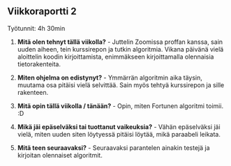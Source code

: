 ## Viikkoraportti 2

Työtunnit: 4h 30min

1. **Mitä olen tehnyt tällä viikolla?** - Juttelin Zoomissa proffan kanssa, sain uuden aiheen, tein kurssirepon ja tutkin algoritmia. Vikana päivänä vielä aloittelin koodin kirjoittamista, enimmäkseen kirjoittamalla olennaisia tietorakenteita.

2. **Miten ohjelma on edistynyt?** - Ymmärrän algoritmin aika täysin, muutama osa pitäisi vielä selvittää. Sain myös tehtyä kurssirepon ja sille rakenteen.

3. **Mitä opin tällä viikolla / tänään?** - Opin, miten Fortunen algoritmi toimii. :D

4. **Mikä jäi epäselväksi tai tuottanut vaikeuksia?** - Vähän epäselväksi jäi vielä, miten uuden siten löytyessä pitäisi löytää, mikä paraabeli leikata.

5. **Mitä teen seuraavaksi?** - Seuraavaksi parantelen ainakin testejä ja kirjoitan olennaiset algoritmit.

